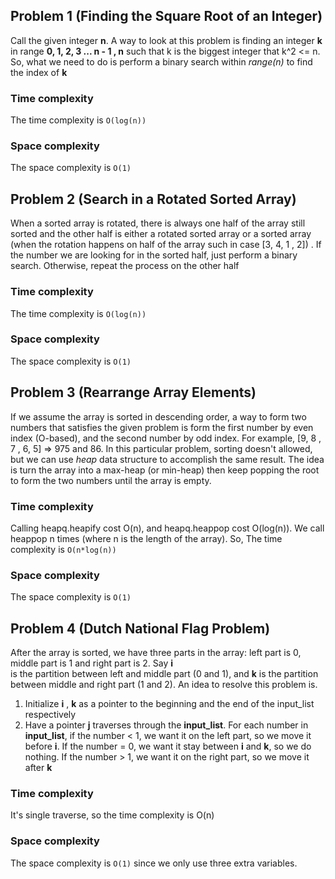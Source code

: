 ## Problem 1 (Finding the Square Root of an Integer)
Call the given integer **n**. A way to look at this problem is finding an integer **k** in range **0, 1, 2, 3 ... n - 1 , n** such that
k is the biggest integer that k^2 <= n. So, what we need to do is perform a binary search within *range(n)* to find the index of **k**

### Time complexity
The time complexity is `O(log(n))`

### Space complexity
The space complexity is `O(1)` 

## Problem 2 (Search in a Rotated Sorted Array)
When a sorted array is rotated, there is always one half of the array still sorted and the other half is either a rotated sorted array
or a sorted array (when the rotation happens on half of the array such in case [3, 4, 1 , 2]) . If the number we are looking for in the sorted 
half, just perform a binary search. Otherwise, repeat the process on the other half 

### Time complexity
The time complexity is `O(log(n))`

### Space complexity
The space complexity is `O(1)` 

## Problem 3 (Rearrange Array Elements)
If we assume the array is sorted in descending order, a way to form two numbers that satisfies the given problem is form the first 
number by even index (O-based), and the second number by odd index. For example, [9, 8 , 7 , 6, 5] => 975 and 86. In this 
particular problem, sorting doesn't allowed, but we can use *heap* data structure to accomplish the same result. The idea is 
turn the array into a max-heap (or min-heap) then keep popping the root to form the two numbers until the array is empty. 

### Time complexity
Calling heapq.heapify cost O(n), and heapq.heappop cost O(log(n)). We call heappop n times (where n is the length of the array).
So, The time complexity is `O(n*log(n))`

### Space complexity
The space complexity is `O(1)` 

## Problem 4 (Dutch National Flag Problem)
After the array is sorted, we have three parts in the array: left part is 0, middle part is 1 and right part is 2. Say **i**  
is the partition between left and middle part (0 and 1), and **k** is the partition between middle and right part (1 and 2). An 
idea to resolve this problem is. 
1. Initialize **i** , **k** as a pointer to the beginning and the end of the input_list respectively
2. Have a pointer **j** traverses through the **input_list**. For each number in **input_list**, if the number < 1, we want 
it on the left part, so we move it before **i**. If the number = 0, we want it stay between **i** and **k**, so we do nothing.
If the number > 1, we want it on the right part, so we move it after **k**  

### Time complexity
It's single traverse, so the time complexity is O(n)

### Space complexity
The space complexity is `O(1)` since we only use three extra variables.
